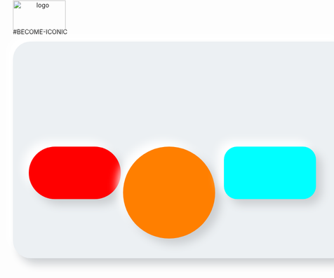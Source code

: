 #BECOME-ICONIC

<img style="justify-content: center; text-align: center; position: absolute;
            top: 1px;" title="logo" src="https://github.com/vincentlesang/vincentlesang.github.io/blob/master/logosubs.png" width="120" height="68"> 

<div style="width:700px; height: 400px; padding: 60px 35px 35px;
            border-radius: 40px; 
            background: #ecf0f3;
            box-shadow: 13px 13px 20px #cbced1,
            -13px -13px 20px #ffffff"
            title="showcard">         
<div style="display: inline-block; top: 180px; width:210px; height: 120px;  
            border-radius: 60px; 
            position: relative;
            left: 1px;
            background: #FF0000;
            box-shadow: 13px 13px 20px #cbced1,
            -13px -13px 20px #ffffff"
            title="mark" alt="mark" > 
            
<div style="display: inline-block; top: 0px; width:210px; height: 210px;   
            border-radius: 50%; 
            position: relative;
            left: 215px;
            background: #FF7F00;
            linear-gradient(360, white, #FF7F00);
            box-shadow: 13px 13px 20px #cbced1,
            -13px -13px 20px #ffffff"
            title="hold" alt="hold"> 
            
 <div style="display: inline-block; top: 0px; width:210px; height: 120px;  
            border-radius: 30px; 
            position: relative;
            left: 230px;
            background: #00FFFF;
            box-shadow: 13px 13px 20px #cbced1,
            -13px -13px 20px #ffffff"
            title="score" alt="score"> 

</div>



